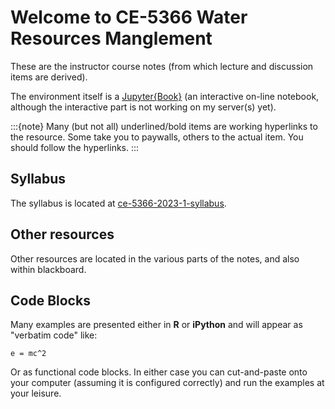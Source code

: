 # Welcome to CE-5366 Water Resources Manglement

These are the instructor course notes (from which lecture and discussion items are derived).

The environment itself is a [Jupyter{Book}](https://jupyterbook.org/en/stable/intro.html) (an interactive on-line notebook, although the interactive part is not working on my server(s) yet).

:::{note}
Many (but not all) underlined/bold items are working hyperlinks to the resource.  Some take you to paywalls, others to the actual item.  You should follow the hyperlinks.
:::

## Syllabus
The syllabus is located at [ce-5366-2023-1-syllabus](http://54.243.252.9/ce-5333-systems-webroot/0-Syllabus/ce5333-Syllabus.html).

## Other resources
Other resources are located in the various parts of the notes, and also within blackboard.

## Code Blocks
Many examples are presented either in $\textbf{R}$ or $\textbf{iPython}$ and will appear as "verbatim code" like:

```
e = mc^2
```

Or as functional code blocks.  In either case you can cut-and-paste onto your computer (assuming it is configured correctly) and run the examples at your leisure.

